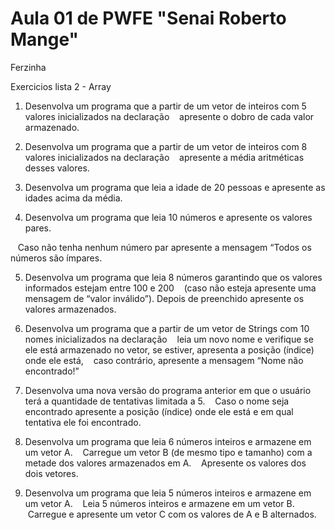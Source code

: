 <h1>Aula 01 de PWFE "Senai Roberto Mange"</h1>
<p>Ferzinha</p>

<p> Exercicios lista 2 - Array

1. Desenvolva um programa que a partir de um vetor de inteiros com 5 valores inicializados na declaração 
   apresente o dobro de cada valor armazenado.

2. Desenvolva um programa que a partir de um vetor de inteiros com 8 valores inicializados na declaração 
   apresente a média aritméticas desses valores.

3. Desenvolva um programa que leia a idade de 20 pessoas e apresente as idades acima da média.

4. Desenvolva um programa que leia 10 números e apresente os valores pares. 

   Caso não tenha nenhum número par apresente a mensagem “Todos os números são ímpares.

5. Desenvolva um programa que leia 8 números garantindo que os valores informados estejam entre 100 e 200 
   (caso não esteja apresente uma mensagem de “valor inválido”). Depois de preenchido apresente os valores armazenados.

6. Desenvolva um programa que a partir de um vetor de Strings com 10 nomes inicializados na declaração 
   leia um novo nome e verifique se ele está armazenado no vetor, se estiver, apresenta a posição (índice) onde ele está, 
   caso contrário, apresente a mensagem “Nome não encontrado!”

7. Desenvolva uma nova versão do programa anterior em que o usuário terá a quantidade de tentativas limitada a 5. 
   Caso o nome seja encontrado apresente a posição (índice) onde ele está e em qual tentativa ele foi encontrado.

8. Desenvolva um programa que leia 6 números inteiros e armazene em um vetor A. 
   Carregue um vetor B (de mesmo tipo e tamanho) com a metade dos valores armazenados em A. 
   Apresente os valores dos dois vetores.

9. Desenvolva um programa que leia 5 números inteiros e armazene em um vetor A. 
   Leia 5 números inteiros e armazene em um vetor B. 
   Carregue e apresente um vetor C com os valores de A e B alternados. 

<p>